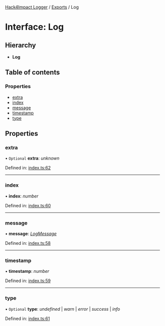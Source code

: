 [Hack4Impact Logger](https://github.com/hack4impact/logger/tree/main/docs/README.md) / [Exports](https://github.com/hack4impact/logger/tree/main/docs/modules.md) / Log

# Interface: Log

## Hierarchy

- **Log**

## Table of contents

### Properties

- [extra](https://github.com/hack4impact/logger/tree/main/docs/interfaces/log.md#extra)
- [index](https://github.com/hack4impact/logger/tree/main/docs/interfaces/log.md#index)
- [message](https://github.com/hack4impact/logger/tree/main/docs/interfaces/log.md#message)
- [timestamp](https://github.com/hack4impact/logger/tree/main/docs/interfaces/log.md#timestamp)
- [type](https://github.com/hack4impact/logger/tree/main/docs/interfaces/log.md#type)

## Properties

### extra

• `Optional` **extra**: _unknown_

Defined in: [index.ts:62](https://github.com/hack4impact/logger/blob/1c2c72f/src/index.ts#L62)

---

### index

• **index**: _number_

Defined in: [index.ts:60](https://github.com/hack4impact/logger/blob/1c2c72f/src/index.ts#L60)

---

### message

• **message**: [_LogMessage_](https://github.com/hack4impact/logger/tree/main/docs/modules.md#logmessage)

Defined in: [index.ts:58](https://github.com/hack4impact/logger/blob/1c2c72f/src/index.ts#L58)

---

### timestamp

• **timestamp**: _number_

Defined in: [index.ts:59](https://github.com/hack4impact/logger/blob/1c2c72f/src/index.ts#L59)

---

### type

• `Optional` **type**: _undefined_ \| _warn_ \| _error_ \| _success_ \| _info_

Defined in: [index.ts:61](https://github.com/hack4impact/logger/blob/1c2c72f/src/index.ts#L61)
